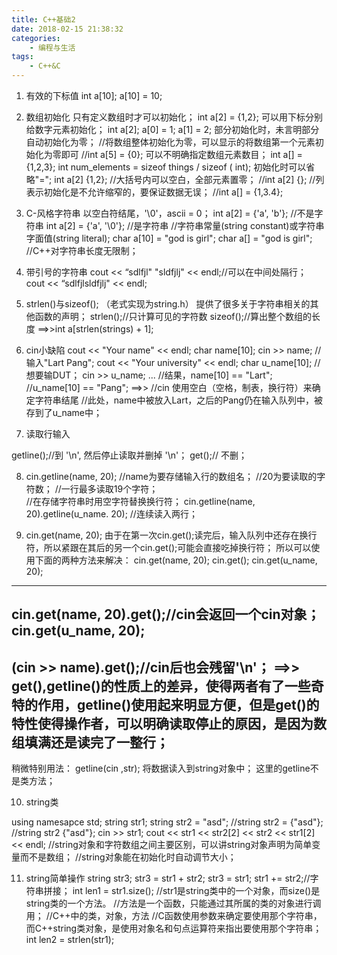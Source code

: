 ```yaml
---
title: C++基础2
date: 2018-02-15 21:38:32
categories: 
    - 编程与生活
tags: 
    - C++&C
---
```


1. 有效的下标值
int a[10];
a[10] = 10;

2. 数组初始化
只有定义数组时才可以初始化；
int a[2] = {1,2};
可以用下标分别给数字元素初始化；
int a[2];
a[0] = 1;
a[1] = 2;
部分初始化时，未言明部分自动初始化为零；
//将数组整体初始化为零，可以显示的将数组第一个元素初始化为零即可
//int a[5] = {0};
可以不明确指定数组元素数目；
int a[] = {1,2,3};
int num_elements = sizeof things / sizeof ( int);
初始化时可以省略"=";
int a[2] {1,2};
//大括号内可以空白，全部元素置零；
//int a[2] {};
//列表示初始化是不允许缩窄的，要保证数据无误；
//int a[] = {1,3.4};

3. C-风格字符串
以空白符结尾，'\0'，ascii = 0；
int a[2] = {'a', 'b'}; //不是字符串
int a[2] = {'a', '\0'}; //是字符串
//字符串常量(string constant)或字符串字面值(string literal);
char a[10] = "god is girl";
char a[] = "god is girl";
//C++对字符串长度无限制；

4. 带引号的字符串
cout << “sdlfjl" "sldfjlj" << endl;//可以在中间处隔行；
cout << “sdlfjlsldfjlj" << endl;

5. strlen()与sizeof();
<cstring>（老式实现为string.h）
提供了很多关于字符串相关的其他函数的声明；
strlen();//只计算可见的字符数
sizeof();//算出整个数组的长度
==>>int a[strlen(strings) + 1];

6. cin小缺陷
cout << "Your name" << endl;
char name[10];
cin >> name;
//输入"Lart Pang";
cout << "Your university" << endl;
char u_name[10];
//想要输DUT；
cin >> u_name;
...
//结果，name[10] == "Lart";
//u_name[10] == "Pang";
==>>
//cin 使用空白（空格，制表，换行符）来确定字符串结尾
//此处，name中被放入Lart，之后的Pang仍在输入队列中，被存到了u_name中；

7. 读取行输入
<iostream>
getline();//到 '\n', 然后停止读取并删掉 '\n'；
get();// 不删；

8. cin.getline(name, 20);
//name为要存储输入行的数组名；
//20为要读取的字符数；
//一行最多读取19个字符；  
//在存储字符串时用空字符替换换行符；
cin.getline(name, 20).getline(u_name. 20);
//连续读入两行；

9. cin.get(name, 20);
由于在第一次cin.get();读完后，输入队列中还存在换行符，所以紧跟在其后的另一个cin.get();可能会直接吃掉换行符；
所以可以使用下面的两种方法来解决：
cin.get(name, 20);
cin.get();
cin.get(u_name, 20);
---------------------
cin.get(name, 20).get();//cin会返回一个cin对象；
cin.get(u_name, 20);
---------------------
(cin >> name).get();//cin后也会残留'\n'；
==>>
get(),getline()的性质上的差异，使得两者有了一些奇特的作用，getline()使用起来明显方便，但是get()的特性使得操作者，可以明确读取停止的原因，是因为数组填满还是读完了一整行；
---------------------
稍微特别用法：
getline(cin ,str);
将数据读入到string对象中；
这里的getline不是类方法；

10. string类
<string>
using namesapce std;
string str1;
string str2 = "asd";
//string str2 = {"asd"};
//string str2 {"asd"};
cin >> str1;
cout << str1 << str2[2] << str2 << str1[2] << endl;
//string对象和字符数组之间主要区别，可以讲string对象声明为简单变量而不是数组；
//string对象能在初始化时自动调节大小；

11. string简单操作
string str3;
str3 = str1 + str2;
str3 = str1;
str1 += str2;//字符串拼接；
int len1 = str1.size();
//str1是string类中的一个对象，而size()是string类的一个方法。
//方法是一个函数，只能通过其所属的类的对象进行调用；
//C++中的类，对象，方法
//C函数使用参数来确定要使用那个字符串，而C++string类对象，是使用对象名和句点运算符来指出要使用那个字符串；
int len2 = strlen(str1);
